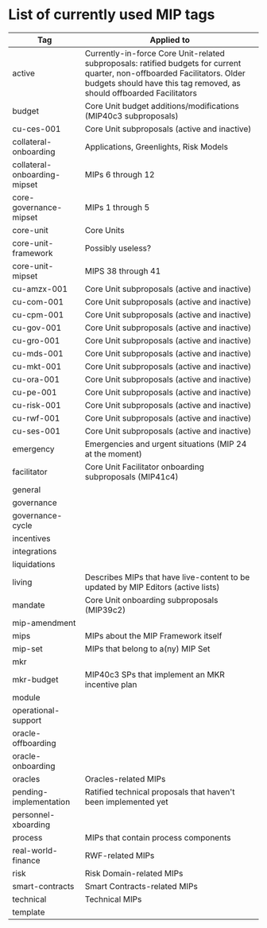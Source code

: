 # List of currently used MIP tags

| Tag | Applied to |
|-|-|
| active | Currently-in-force Core Unit-related subproposals: ratified budgets for current quarter, non-offboarded Facilitators. Older budgets should have this tag removed, as should offboarded Facilitators |
| budget | Core Unit budget additions/modifications (MIP40c3 subproposals) |
| cu-ces-001 | Core Unit subproposals (active and inactive) |
| collateral-onboarding | Applications, Greenlights, Risk Models |
| collateral-onboarding-mipset | MIPs 6 through 12 |
| core-governance-mipset | MIPs 1 through 5 |
| core-unit | Core Units |
| core-unit-framework | Possibly useless? |
| core-unit-mipset | MIPS 38 through 41 |
| cu-amzx-001 | Core Unit subproposals (active and inactive) |
| cu-com-001 | Core Unit subproposals (active and inactive) |
| cu-cpm-001 | Core Unit subproposals (active and inactive) |
| cu-gov-001 | Core Unit subproposals (active and inactive) |
| cu-gro-001 | Core Unit subproposals (active and inactive) |
| cu-mds-001 | Core Unit subproposals (active and inactive) |
| cu-mkt-001 | Core Unit subproposals (active and inactive) |
| cu-ora-001 | Core Unit subproposals (active and inactive) |
| cu-pe-001 | Core Unit subproposals (active and inactive) |
| cu-risk-001 | Core Unit subproposals (active and inactive) |
| cu-rwf-001 | Core Unit subproposals (active and inactive) |
| cu-ses-001 | Core Unit subproposals (active and inactive) |
| emergency | Emergencies and urgent situations (MIP 24 at the moment) |
| facilitator | Core Unit Facilitator onboarding subproposals (MIP41c4) |
| general |  |
| governance |  |
| governance-cycle |  |
| incentives |  |
| integrations |  |
| liquidations |  |
| living | Describes MIPs that have live-content to be updated by MIP Editors (active lists) |
| mandate | Core Unit onboarding subproposals (MIP39c2) |
| mip-amendment |  |
| mips | MIPs about the MIP Framework itself |
| mip-set | MIPs that belong to a(ny) MIP Set |
| mkr |  |
| mkr-budget | MIP40c3 SPs that implement an MKR incentive plan |
| module |  |
| operational-support |  |
| oracle-offboarding |  |
| oracle-onboarding |  |
| oracles | Oracles-related MIPs |
| pending-implementation | Ratified technical proposals that haven't been implemented yet |
| personnel-xboarding |  |
| process | MIPs that contain process components |
| real-world-finance | RWF-related MIPs |
| risk | Risk Domain-related MIPs |
| smart-contracts | Smart Contracts-related MIPs |
| technical | Technical MIPs |
| template |  |